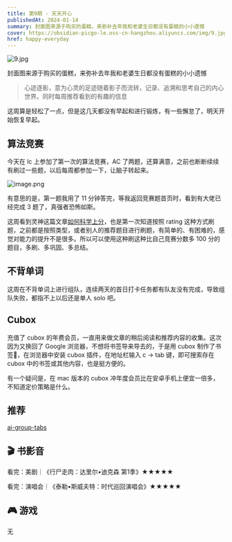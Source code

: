 ```yaml
---
title: 第9期 - 天天开心
publishedAt: 2024-01-14
summary: 封面图来源于购买的蛋糕，来弥补去年我和老婆生日都没有蛋糕的小小遗憾
cover: https://obsidian-picgo-le.oss-cn-hangzhou.aliyuncs.com/img/9.jpg
href: happy-everyday
---
```

![9.jpg](https://obsidian-picgo-le.oss-cn-hangzhou.aliyuncs.com/img/9.jpg)

封面图来源于购买的蛋糕，来弥补去年我和老婆生日都没有蛋糕的小小遗憾

>心迹逐影，意为心灵的足迹随着影子而流转，记录、追溯和思考自己的内心世界。同时每周推荐看到的有趣的信息

这周算是轻松了一点，但是这几天都没有早起和进行锻炼，有一些懈怠了，明天开始恢复早起。

## 算法竞赛
今天在 lc 上参加了第一次的算法竞赛，AC 了两题，还算满意，之前也断断续续有刷过一些题，以后每周都参加一下，让脑子转起来。

![image.png](https://obsidian-picgo-le.oss-cn-hangzhou.aliyuncs.com/img/20240114205230.png)


有意思的是，第一题我用了 11 分钟答完，等我返回竞赛题首页时，看到有大佬已经完成 3 题了，真强者恐怖如斯。

这周看到灵神这篇文章[如何科学上分](https://www.bilibili.com/read/cv22332590/)，也是第一次知道按照 rating 这种方式刷题，之前都是按照类型，或者别人的推荐题目进行刷题，有简单的、有困难的，感觉对能力的提升不是很多。所以可以使用这种刷这种比自己竞赛分数多 100 分的题目，多刷、多巩固、多总结。

## 不背单词

这周在不背单词上进行组队，连续两天的首日打卡任务都有队友没有完成，导致组队失败，都指不上以后还是单人 solo 吧。

## Cubox

充值了 cubox 的年费会员，一直用来做文章的稍后阅读和推荐内容的收集。这次因为又换回了 Google 浏览器，不想将书签导来导去的，于是用 cubox 制作了书签🔖，在浏览器中安装 cubox 插件，在地址栏输入 c -> tab 键，即可搜索存在 cubox 中的书签或其他内容，也是挺方便的。

有一个疑问是，在 mac 版本的 cubox 冲年度会员比在安卓手机上便宜一倍多，不知道定价策略是什么。

## 推荐

[ai-group-tabs](https://github.com/MichaelYuhe/ai-group-tabs)

## 🎬 书影音

看完：美剧｜《行尸走肉：达里尔•迪克森 第1季》★★★★★

看完：演唱会｜《泰勒•斯威夫特：时代巡回演唱会》★★★★★

## 🎮 游戏

无